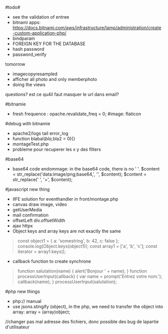#todo#
- see the validation of entree
- bitnami apps: https://docs.bitnami.com/aws/infrastructure/lamp/administration/create-custom-application-php/
- bindparam
- FOREIGN KEY FOR THE DATABASE
- hash password
- password_verify 

tomorrow
- imagecopyresampled
- afficher all photo and only memberphoto
- doing the views


questions?
est ce qu4il faut masquer le url dans email?

#bitnamie
- fresh frequence : opache.revalidate_freq = 0;
#image:
flaticon

#debug with bitnamie
- apache2/logs 
    tail error_log
- function blabal($bla,$bla2 = 0){}
- montageTest.php
- probleme pour recuperer les x y des filters

#base64
- base64 code endommage: 
in the base64 code, there is no ' '.
$content = str_replace('data:image/png;base64,', '', $content);
$content = str_replace(' ', '+', $content);

#javascript new thing
- IIFE solution for eventhandler in front/montage.php
- canvas draw image, video
- getUserMedia
- mail confirmation
- offsetLeft div.offsetWidth
- ajax httpx
- Object keys and array keys are not exactly the same
> const object1 = {
    a: 'somestring',
    b: 42,
    c: false
    };
    console.log(Object.keys(object1));
> const array1 = ['a', 'b', 'c'];
    const iterator = array1.keys();
- callback function to create synchrone
> function salutation(name) {
    alert('Bonjour ' + name);
    }
    function processUserInput(callback) {
        var name = prompt('Entrez votre nom.');
        callback(name);
    }
    processUserInput(salutation);

#php new things
- php:// manual
- use jsons.stingify (object), in the php, we need to transfer the object into array: array = (array)object;



//changer pas mal adresse des fichiers, donc possible des bug de lapartie d'utilisateur

